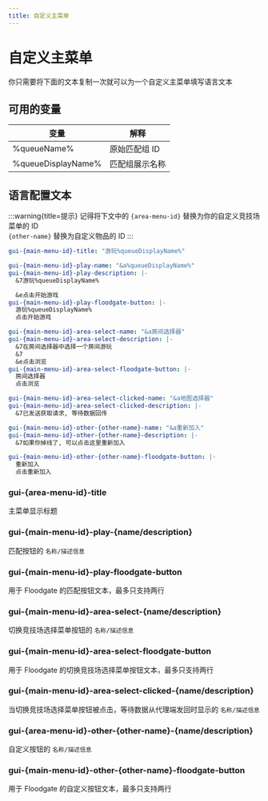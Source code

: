 ```yaml
---
title: 自定义主菜单
---
```


# 自定义主菜单

你只需要将下面的文本复制一次就可以为一个自定义主菜单填写语言文本

## 可用的变量
| 变量                   | 解释        |
|----------------------|-----------|
| %queueName%          | 原始匹配组 ID  |
| %queueDisplayName%   | 匹配组展示名称   |

## 语言配置文本

:::warning{title=提示}
记得将下文中的 `{area-menu-id}` 替换为你的自定义竞技场菜单的 ID\
`{other-name}` 替换为自定义物品的 ID
:::

```yaml
gui-{main-menu-id}-title: "游玩%queueDisplayName%"

gui-{main-menu-id}-play-name: "&a%queueDisplayName%"
gui-{main-menu-id}-play-description: |-
  &7游玩%queueDisplayName%

  &e点击开始游戏
gui-{main-menu-id}-play-floodgate-button: |-
  游玩%queueDisplayName%
  点击开始游戏

gui-{main-menu-id}-area-select-name: "&a房间选择器"
gui-{main-menu-id}-area-select-description: |-
  &7在房间选择器中选择一个房间游玩
  &7
  &e点击浏览
gui-{main-menu-id}-area-select-floodgate-button: |-
  房间选择器
  点击浏览

gui-{main-menu-id}-area-select-clicked-name: "&a地图选择器"
gui-{main-menu-id}-area-select-clicked-description: |-
  &7已发送获取请求, 等待数据回传

gui-{main-menu-id}-other-{other-name}-name: "&a重新加入"
gui-{main-menu-id}-other-{other-name}-description: |-
  &7如果你掉线了, 可以点击这里重新加入

gui-{main-menu-id}-other-{other-name}-floodgate-button: |-
  重新加入
  点击重新加入
```

### gui-{area-menu-id}-title
主菜单显示标题

### gui-{main-menu-id}-play-{name/description}
匹配按钮的 `名称/描述信息`

### gui-{main-menu-id}-play-floodgate-button
用于 Floodgate 的匹配按钮文本，最多只支持两行

### gui-{main-menu-id}-area-select-{name/description}
切换竞技场选择菜单按钮的 `名称/描述信息`

### gui-{main-menu-id}-area-select-floodgate-button
用于 Floodgate 的切换竞技场选择菜单按钮文本，最多只支持两行

### gui-{main-menu-id}-area-select-clicked-{name/description}
当切换竞技场选择菜单按钮被点击，等待数据从代理端发回时显示的 `名称/描述信息`

### gui-{area-menu-id}-other-{other-name}-{name/description}
自定义按钮的 `名称/描述信息`

### gui-{main-menu-id}-other-{other-name}-floodgate-button
用于 Floodgate 的自定义按钮文本，最多只支持两行
